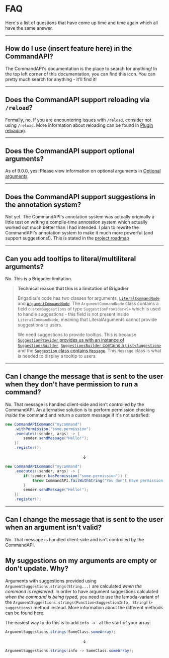 # FAQ

Here's a list of questions that have come up time and time again which all have the same answer.

-----

## How do I use (insert feature here) in the CommandAPI?

The CommandAPI's documentation is the place to search for anything! In the top left corner of this documentation, you can find this <i class="fas fa-search"></i> icon. You can pretty much search for anything - it'll find it!

-----

## Does the CommandAPI support reloading via `/reload`?

Formally, no. If you are encountering issues with `/reload`, consider not using `/reload`. More information about reloading can be found in [Plugin reloading](./reloading.md).

-----

## Does the CommandAPI support optional arguments?

As of 9.0.0, yes! Please view information on optional arguments in [Optional arguments](./optional_arguments.md).

-----

## Does the CommandAPI support suggestions in the annotation system?

Not yet. The CommandAPI's annotation system was actually originally a little test on writing a compile-time annotation system which actually worked out much better than I had intended. I plan to rewrite the CommandAPI's annotation system to make it much more powerful (and support suggestions!). This is stated in the [project roadmap](https://github.com/JorelAli/CommandAPI#future-project-plans--timeline)

-----

## Can you add tooltips to literal/multiliteral arguments?

No. This is a Brigadier limitation.

> **Technical reason that this is a limitation of Brigadier**
>
> Brigadier's code has two classes for arguments, [`LiteralCommandNode`](https://github.com/Mojang/brigadier/blob/master/src/main/java/com/mojang/brigadier/tree/LiteralCommandNode.java) and [`ArgumentCommandNode`](https://github.com/Mojang/brigadier/blob/master/src/main/java/com/mojang/brigadier/tree/ArgumentCommandNode.java). The `ArgumentCommandNode` class contains a field `customSuggestions` of type `SuggestionProvider<S>` which is used to handle suggestions - this field is not present inside `LiteralCommandNode`, meaning that LiteralArguments cannot provide suggestions to users.
>
> We need suggestions to provide tooltips. This is because [`SuggestionProvider` provides us with an instance of `SuggestionsBuilder`](https://github.com/Mojang/brigadier/blob/master/src/main/java/com/mojang/brigadier/suggestion/SuggestionProvider.java#L13), [`SuggestionsBuilder` contains a `List<Suggestion>`](https://github.com/Mojang/brigadier/blob/cf754c4ef654160dca946889c11941634c5db3d5/src/main/java/com/mojang/brigadier/suggestion/SuggestionsBuilder.java#L20) and the [`Suggestion` class contains `Message`](https://github.com/Mojang/brigadier/blob/cf754c4ef654160dca946889c11941634c5db3d5/src/main/java/com/mojang/brigadier/suggestion/Suggestion.java#L14). This `Message` class is what is needed to display a tooltip to users.

-----

## Can I change the message that is sent to the user when they don't have permission to run a command?

No. That message is handled client-side and isn't controlled by the CommandAPI. An alternative solution is to perform permission checking _inside_ the command and return a custom message if it's not satisfied:

```java
new CommandAPICommand("mycommand")
    .withPermission("some.permission")
    .executes((sender, args) -> {
        sender.sendMessage("Hello!");
    })
    .register();
```

$$\downarrow$$

```java
new CommandAPICommand("mycommand")
    .executes((sender, args) -> {
        if(!sender.hasPermission("some.permission")) {
            throw CommandAPI.failWithString("You don't have permission to run /mycommand!");
        }
        sender.sendMessage("Hello!");
    })
    .register();
```

-----

## Can I change the message that is sent to the user when an argument isn't valid?

No. That message is handled client-side and isn't controlled by the CommandAPI.

## My suggestions on my arguments are empty or don't update. Why?

Arguments with suggestions provided using `ArgumentSuggestions.strings(String...)` are calculated _when the command is registered_. In order to have argument suggestions calculated _when the command is being typed_, you need to use the lambda-variant of the `ArgumentSuggestions.strings(Function<SuggestionInfo, String[]> suggestions)` method instead. More information about the different methods can be found [here](./argumentsuggestions.md#the-argumentsuggestions-interface). 

The easiest way to do this is to add `info -> ` at the start of your array:

```java
ArgumentSuggestions.strings(SomeClass.someArray);
```

$$\downarrow$$

```java
ArgumentSuggestions.strings(info -> SomeClass.someArray);
```
